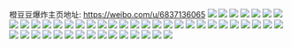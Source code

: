 橙豆豆爆炸主页地址: https://weibo.com/u/6837136065 
![](https://wx4.sinaimg.cn/mw2000/007sHVq9gy1h95ihew51zj31l823fnpd.jpg) 
![](https://wx4.sinaimg.cn/mw2000/007sHVq9gy1h95ihhv91ej31o02801ky.jpg) 
![](https://wx4.sinaimg.cn/mw2000/007sHVq9gy1h8zy829hp0j31o0279npd.jpg) 
![](https://wx4.sinaimg.cn/mw2000/007sHVq9gy1h8zyadep5dj32ds1sce81.jpg) 
![](https://wx4.sinaimg.cn/mw2000/007sHVq9gy1h8zy84pe0oj32ds1sce81.jpg) 
![](https://wx4.sinaimg.cn/mw2000/007sHVq9gy1h8xuyl5eurj31o02801ky.jpg) 
![](https://wx4.sinaimg.cn/mw2000/007sHVq9gy1h8xuyjk754j32dc35sx6q.jpg) 
![](https://wx4.sinaimg.cn/mw2000/007sHVq9gy1h8xuyhc4pzj30wi1bl11a.jpg) 
![](https://wx4.sinaimg.cn/mw2000/007sHVq9gy1h8qthedd3lj30u011mgr8.jpg) 
![](https://wx4.sinaimg.cn/mw2000/007sHVq9gy1h8qthdknbxj30n00umdjf.jpg) 
![](https://wx4.sinaimg.cn/mw2000/007sHVq9gy1h8qthhh287j30u011rwn2.jpg) 
![](https://wx4.sinaimg.cn/mw2000/007sHVq9gy1h8qthfap9yj30u0140dq1.jpg) 
![](https://wx4.sinaimg.cn/mw2000/007sHVq9gy1h84m5cs3vkj30u0140ajf.jpg) 
![](https://wx4.sinaimg.cn/mw2000/007sHVq9gy1h7wtf97mdvj31o0280hdu.jpg) 
![](https://wx4.sinaimg.cn/mw2000/007sHVq9gy1h7wtfc7h16j31o02801ky.jpg) 
![](https://wx4.sinaimg.cn/mw2000/007sHVq9gy1h7wtfamefaj31o0280qv5.jpg) 
![](https://wx4.sinaimg.cn/mw2000/007sHVq9gy1h7owejo8g2j31pg2dzu0x.jpg) 
![](https://wx4.sinaimg.cn/mw2000/007sHVq9gy1h7owe8bf6qj31lp24y1ky.jpg) 
![](https://wx4.sinaimg.cn/mw2000/007sHVq9gy1h7owe5kai4j316o1kw1kx.jpg) 
![](https://wx4.sinaimg.cn/mw2000/007sHVq9gy1h7owe15d5cj31o0280e83.jpg) 
![](https://wx4.sinaimg.cn/mw2000/007sHVq9gy1h7owe3o2f6j31o0280qv6.jpg) 
![](https://wx4.sinaimg.cn/mw2000/007sHVq9gy1h7gtw5zc1mj30u0140guk.jpg) 
![](https://wx4.sinaimg.cn/mw2000/007sHVq9gy1h7gtw9bmmsj30u0140qdb.jpg) 
![](https://wx4.sinaimg.cn/mw2000/007sHVq9gy1h7gtwdxzrsj30u00u2tex.jpg) 
![](https://wx4.sinaimg.cn/mw2000/007sHVq9gy1h7gtwgal0gj30u012otfe.jpg) 
![](https://wx4.sinaimg.cn/mw2000/007sHVq9gy1h6vo3s5hicj30u0140138.jpg) 
![](https://wx4.sinaimg.cn/mw2000/007sHVq9gy1h6vo3u6v2pj30u012y13d.jpg) 
![](https://wx4.sinaimg.cn/mw2000/007sHVq9gy1h6c5w58q12j31o02804qq.jpg) 
![](https://wx4.sinaimg.cn/mw2000/007sHVq9gy1h6449m0bvhj32c0340u0y.jpg) 
![](https://wx4.sinaimg.cn/mw2000/007sHVq9gy1h6448uunkej327c27c1ky.jpg) 
![](https://wx4.sinaimg.cn/mw2000/007sHVq9gy1h6448okbwnj31sc2dsamy.jpg) 
![](https://wx4.sinaimg.cn/mw2000/007sHVq9gy1h6448k522fj31m1280n6s.jpg) 
![](https://wx4.sinaimg.cn/mw2000/007sHVq9gy1h6448n8yc2j31ml26palj.jpg) 
![](https://wx4.sinaimg.cn/mw2000/007sHVq9gy1h5yawajs40j30u01bl0ut.jpg) 
![](https://wx4.sinaimg.cn/mw2000/007sHVq9gy1h5yawa29bgj30u00u0jrz.jpg) 
![](https://wx4.sinaimg.cn/mw2000/007sHVq9gy1h5yaw9q052j30u017zdhu.jpg) 
![](https://wx4.sinaimg.cn/mw2000/007sHVq9gy1h5q70o7hmsj31nz27eqv5.jpg) 
![](https://wx4.sinaimg.cn/mw2000/007sHVq9gy1h5q70p65aaj31o0280qv5.jpg) 
![](https://wx4.sinaimg.cn/mw2000/007sHVq9gy1h5q70lax0wj31o0280dn3.jpg) 
![](https://wx4.sinaimg.cn/mw2000/007sHVq9gy1h5cg5p74soj30u0140dlj.jpg) 
![](https://wx4.sinaimg.cn/mw2000/007sHVq9gy1h5cg5mxurtj30u0140qb5.jpg) 
![](https://wx4.sinaimg.cn/mw2000/007sHVq9gy1h5cg5llbotj30ul0u0te3.jpg) 
![](https://wx4.sinaimg.cn/mw2000/007sHVq9gy1h5cg5o3gsnj30u014011f.jpg) 
![](https://wx4.sinaimg.cn/mw2000/007sHVq9gy1h5bg1n9andj31o02801ky.jpg) 
![](https://wx4.sinaimg.cn/mw2000/007sHVq9gy1h5bg1tllvkj33402c0hdv.jpg) 
![](https://wx4.sinaimg.cn/mw2000/007sHVq9gy1h5313eu5mwj30u00y779i.jpg) 
![](https://wx4.sinaimg.cn/mw2000/007sHVq9gy1h4wu5x8zz3j31o0280qv6.jpg) 
